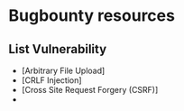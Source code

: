 # Bugbounty resources
## List Vulnerability
- [Arbitrary File Upload]
- [CRLF Injection]
- [Cross Site Request Forgery (CSRF)]
- 
